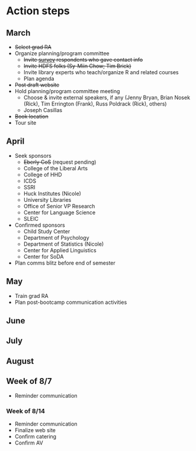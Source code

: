 # Action steps

## March

- ~~Select grad RA~~
- Organize planning/program committee
    - ~~Invite [survey](https://penn-state-open-science/survey-fall-2022) respondents who gave contact info~~
    - ~~Invite HDFS folks (Sy-Miin Chow; Tim Brick)~~
    - Invite library experts who teach/organize R and related courses
    - Plan agenda
- ~~Post draft website~~
- Hold planning/program committee meeting
    - Choose & invite external speakers, if any (Jenny Bryan, Brian Nosek (Rick), Tim Errington (Frank), Russ Poldrack (Rick), others)
    - Joseph Casillas
- ~~Book location~~
- Tour site

## April

- Seek sponsors
  - ~~Eberly CoS~~ (request pending)
  - College of the Liberal Arts
  - College of HHD
  - ICDS
  - SSRI
  - Huck Institutes (Nicole)
  - University Libraries
  - Office of Senior VP Research
  - Center for Language Science
  - SLEIC
- Confirmed sponsors
  - Child Study Center
  - Department of Psychology
  - Department of Statistics (Nicole)
  - Center for Applied Linguistics
  - Center for SoDA
- Plan comms blitz before end of semester

## May

- Train grad RA
- Plan post-bootcamp communication activities

## June

## July

## August

## Week of 8/7

- Reminder communication

### Week of 8/14

- Reminder communication
- Finalize web site
- Confirm catering
- Confirm AV
